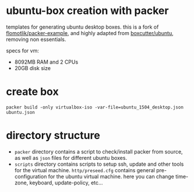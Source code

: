 # ubuntu-box creation with packer
templates for generating ubuntu desktop boxes. this is a fork of [flomotlik/packer-example][1], and highly adapted from [boxcutter/ubuntu][2], removing non essentials.

specs for vm:

* 8092MB RAM and 2 CPUs
* 20GB disk size

# create box
```
packer build -only virtualbox-iso -var-file=ubuntu_1504_desktop.json ubuntu.json
```

# directory structure

* ```packer``` directory contains a script to check/install packer from source, as well as ```json``` files for different ubuntu boxes.
* ```scripts``` directory contains scripts to setup ssh, update and other tools for the virtual machine.
```http/preseed.cfg``` contains general pre-configuration for the ubuntu virtual machine. here you can change time-zone, keyboard, update-policy, etc...

[1]: https://github.com/flomotlik/packer-example
[2]: https://github.com/boxcutter/ubuntu

